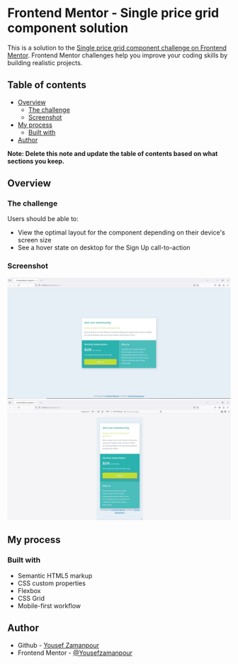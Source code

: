 # Frontend Mentor - Single price grid component solution

This is a solution to the [Single price grid component challenge on Frontend Mentor](https://www.frontendmentor.io/challenges/single-price-grid-component-5ce41129d0ff452fec5abbbc). Frontend Mentor challenges help you improve your coding skills by building realistic projects.

## Table of contents

- [Overview](#overview)
  - [The challenge](#the-challenge)
  - [Screenshot](#screenshot)
- [My process](#my-process)
  - [Built with](#built-with)
- [Author](#author)

**Note: Delete this note and update the table of contents based on what sections you keep.**

## Overview

### The challenge

Users should be able to:

- View the optimal layout for the component depending on their device's screen size
- See a hover state on desktop for the Sign Up call-to-action

### Screenshot

![](./screenshot.jpg)
![](./screenshot-mobile.jpg)

## My process

### Built with

- Semantic HTML5 markup
- CSS custom properties
- Flexbox
- CSS Grid
- Mobile-first workflow

## Author

- Github - [Yousef Zamanpour](https://github.com/YousefZamanpour)
- Frontend Mentor - [@Yousefzamanpour](https://www.frontendmentor.io/profile/yousefzamanpour)

